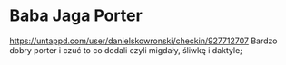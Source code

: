 # Baba Jaga Porter
https://untappd.com/user/danielskowronski/checkin/927712707
Bardzo dobry porter i czuć to co dodali czyli migdały, śliwkę i daktyle;